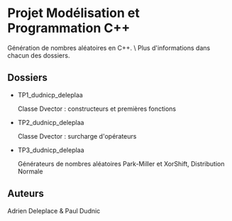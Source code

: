 # Projet Modélisation et Programmation C++

Génération de nombres aléatoires en C++. \\
Plus d'informations dans chacun des dossiers.

## Dossiers

- TP1_dudnicp_deleplaa

    Classe Dvector : constructeurs et premières fonctions

- TP2_dudnicp_deleplaa

    Classe Dvector : surcharge d'opérateurs

- TP3_dudnicp_deleplaa

    Générateurs de nombres aléatoires Park-Miller et XorShift, Distribution Normale

## Auteurs

Adrien Deleplace & Paul Dudnic
